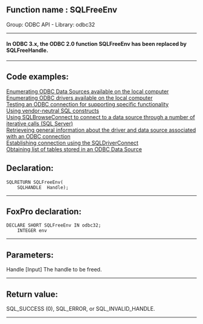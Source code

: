 
## Function name : SQLFreeEnv
Group: ODBC API - Library: odbc32    
***  


#### In ODBC 3.x, the ODBC 2.0 function SQLFreeEnv has been replaced by SQLFreeHandle.
***  


## Code examples:
[Enumerating ODBC Data Sources available on the local computer](../../samples/sample_284.md)  
[Enumerating ODBC drivers available on the local computer](../../samples/sample_285.md)  
[Testing an ODBC connection for supporting specific functionality](../../samples/sample_286.md)  
[Using vendor-neutral SQL constructs](../../samples/sample_287.md)  
[Using SQLBrowseConnect to connect to a data source through a number of iterative calls (SQL Server)](../../samples/sample_288.md)  
[Retrieveing general information about the driver and data source associated with an ODBC connection](../../samples/sample_289.md)  
[Establishing connection using the SQLDriverConnect](../../samples/sample_290.md)  
[Obtaining list of tables stored in an ODBC Data Source](../../samples/sample_409.md)  

## Declaration:
```foxpro  
SQLRETURN SQLFreeEnv(
    SQLHANDLE  Handle);  
```  
***  


## FoxPro declaration:
```foxpro  
DECLARE SHORT SQLFreeEnv IN odbc32;
	INTEGER env  
```  
***  


## Parameters:
Handle 
[Input] 
The handle to be freed.   
***  


## Return value:
SQL_SUCCESS (0), SQL_ERROR, or SQL_INVALID_HANDLE.  
***  

